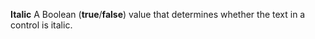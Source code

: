 **Italic** A Boolean (**true**/**false**) value that determines whether the text in a control is italic.
